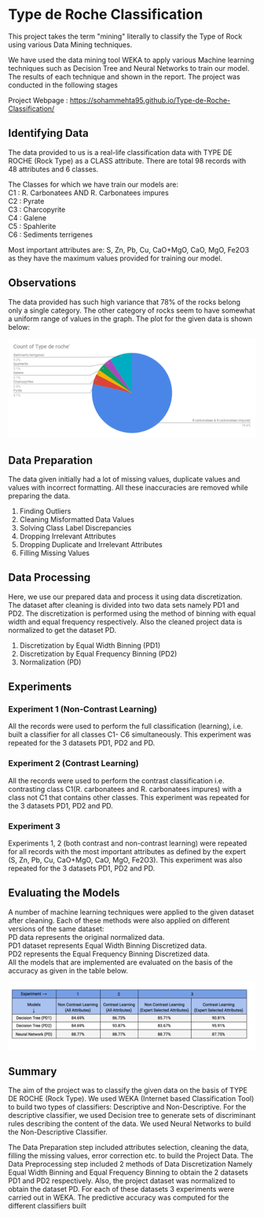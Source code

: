 # Type de Roche Classification

This project takes the term "mining" literally to classify the Type of Rock using various Data Mining techniques.

We have used the data mining tool WEKA to apply various Machine learning techniques such as Decision Tree and Neural Networks to train our model. The results of each technique and shown in the report. The project was conducted in the following stages 

Project Webpage :  https://sohammehta95.github.io/Type-de-Roche-Classification/  

  
## Identifying Data

The data provided to us is a real-life classification data with TYPE DE ROCHE (Rock Type) as a CLASS attribute. There are total 98 records with 48 attributes and 6 classes.

The Classes for which we have train our models are:   
C1 : R. Carbonatees AND R. Carbonatees impures  
C2 : Pyrate  
C3 : Charcopyrite  
C4 : Galene  
C5 : Spahlerite  
C6 : Sediments terrigenes  

Most important attributes are: S, Zn, Pb, Cu, CaO+MgO, CaO, MgO, Fe2O3 as they have the maximum values provided for training our model.

## Observations

The data provided has such high variance that 78% of the rocks belong only a single category. The other category of rocks seem to have somewhat a uniform range of values in the graph. The plot for the given data is shown below:

![PieChart](pie.png)

## Data Preparation

The data given initially had a lot of missing values, duplicate values and values with incorrect formatting. All these inaccuracies are removed while preparing the data.

1) Finding Outliers
2) Cleaning Misformatted Data Values
3) Solving Class Label Discrepancies
4) Dropping Irrelevant Attributes
5) Dropping Duplicate and Irrelevant Attributes
6) Filling Missing Values  

## Data Processing

Here, we use our prepared data and process it using data discretization. The dataset after cleaning is divided into two data sets namely PD1 and PD2. The discretization is performed using the method of binning with equal width and equal frequency respectively. Also the cleaned project data is normalized to get the dataset PD. 

1) Discretization by Equal Width Binning (PD1)  	
2) Discretization by Equal Frequency Binning (PD2)  
3) Normalization (PD)    

## Experiments

### Experiment 1 (Non-Contrast Learning)

All the records were used to perform the full classification (learning), i.e. built a classifier for all classes C1- C6 simultaneously. This experiment was repeated for the 3 datasets PD1, PD2 and PD. 



### Experiment 2 (Contrast Learning)

All the records were used to perform the contrast classification i.e. contrasting class C1(R. carbonatees and R. carbonatees impures) with a class not C1 that contains other classes.  This experiment was repeated for the 3 datasets PD1, PD2 and PD.


### Experiment 3

Experiments 1, 2 (both contrast and non-contrast learning) were repeated for all records with the most important attributes as defined by the expert (S, Zn, Pb, Cu, CaO+MgO, CaO, MgO, Fe2O3). This experiment was also repeated for the 3 datasets PD1, PD2 and PD.  


## Evaluating the Models  

A number of machine learning techniques were applied to the given dataset after cleaning. Each of these methods were also applied on different versions of the same dataset:  
PD data represents the original normalized data.  
PD1 dataset represents Equal Width Binning Discretized data.  
PD2 represents the Equal Frequency Binning Discretized data.  
All the models that are implemented are evaluated on the basis of the accuracy as given in the table below.   


![Model Table](exptable.png)  

## Summary 

The aim of the project was to classify the given data on the basis of TYPE DE ROCHE (Rock Type). We used WEKA (Internet based Classification Tool) to build two types of classifiers: Descriptive and Non-Descriptive. For the descriptive classifier, we used Decision tree to generate sets of discriminant rules describing the content of the data. We used Neural Networks to build the Non-Descriptive Classifier.  

The Data Preparation step included attributes selection, cleaning the data, filling the missing values, error correction etc. to build the Project Data. The Data Preprocessing step included 2 methods of Data Discretization Namely Equal Width Binning and Equal Frequency Binning to obtain the 2 datasets PD1 and PD2 respectively. Also, the project dataset was normalized to obtain the dataset PD. For each of these datasets 3 experiments were carried out in WEKA. The predictive accuracy was computed for the different classifiers built





